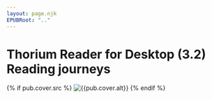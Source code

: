 ```yaml
---
layout: page.njk
EPUBRoot: ".."
---
```


<h1>
<span class="covertitle">Thorium Reader for Desktop (3.2)</span>
<span class="coversubtitle">Reading journeys</span>
</h1>


{% if pub.cover.src %}
![{{pub.cover.alt}}]({{EPUBRoot}}/{{pub.cover.src}})
{% endif %}